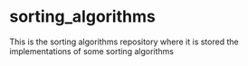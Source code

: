 # sorting_algorithms
This is the sorting algorithms repository where it is stored the implementations of some sorting algorithms
